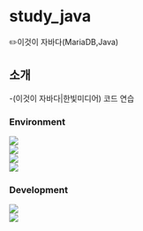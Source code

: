# study_java
✏️이것이 자바다(MariaDB,Java)

## 소개
-(이것이 자바다|한빛미디어) 코드 연습

### Environment
<div style="display:flex; flex-direction:column; align-items:flex-start;">
<img src="https://img.shields.io/badge/IntelliJIDEA-000000?style=for-the-badge&logo=intellijidea&logoColor=white">
<img src="https://img.shields.io/badge/MariaDB-003545?style=for-the-badge&logo=mariadb&logoColor=white">
<img src="https://img.shields.io/badge/GIT-F05032?style=for-the-badge&logo=GITa&logoColor=white">
<img src="https://img.shields.io/badge/GITHUB-181717?style=for-the-badge&logo=GITHUB&logoColor=white"> 

### Development
<div style="display:flex; flex-direction:column; align-items:flex-start;">
<img src="https://img.shields.io/badge/MySQL-4479A1?style=for-the-badge&logo=mysql&logoColor=white">
<img src="https://img.shields.io/badge/Java-007396?style=for-the-badge&logo=Java&logoColor=white">


